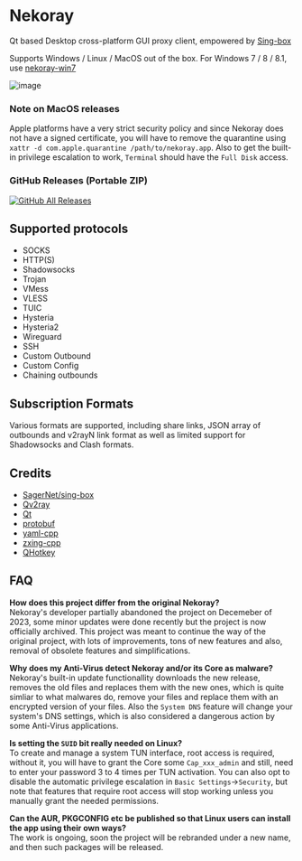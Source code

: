 # Nekoray

Qt based Desktop cross-platform GUI proxy client, empowered by [Sing-box](https://github.com/SagerNet/sing-box)

Supports Windows / Linux / MacOS out of the box. For Windows 7 / 8 / 8.1, use [nekoray-win7](https://github.com/parhelia512/nekoray-win7)

![image](https://github.com/user-attachments/assets/ebba3f17-01e6-4066-8eaa-b9a35dd35b08)

### Note on MacOS releases
Apple platforms have a very strict security policy and since Nekoray does not have a signed certificate, you will have to remove the quarantine using `xattr -d com.apple.quarantine /path/to/nekoray.app`. Also to get the built-in privilege escalation to work, `Terminal` should have the `Full Disk` access.

### GitHub Releases (Portable ZIP)

[![GitHub All Releases](https://img.shields.io/github/downloads/Mahdi-zarei/nekoray/total?label=downloads-total&logo=github&style=flat-square)](https://github.com/Mahdi-zarei/nekoray/releases)

## Supported protocols

- SOCKS
- HTTP(S)
- Shadowsocks
- Trojan
- VMess
- VLESS
- TUIC
- Hysteria
- Hysteria2
- Wireguard
- SSH
- Custom Outbound
- Custom Config
- Chaining outbounds

## Subscription Formats

Various formats are supported, including share links, JSON array of outbounds and v2rayN link format as well as limited support for Shadowsocks and Clash formats.

## Credits

- [SagerNet/sing-box](https://github.com/SagerNet/sing-box)
- [Qv2ray](https://github.com/Qv2ray/Qv2ray)
- [Qt](https://www.qt.io/)
- [protobuf](https://github.com/protocolbuffers/protobuf)
- [yaml-cpp](https://github.com/jbeder/yaml-cpp)
- [zxing-cpp](https://github.com/nu-book/zxing-cpp)
- [QHotkey](https://github.com/Skycoder42/QHotkey)

## FAQ
**How does this project differ from the original Nekoray?** <br/>
Nekoray's developer partially abandoned the project on Decemeber of 2023, some minor updates were done recently but the project is now officially archived. This project was meant to continue the way of the original project, with lots of improvements, tons of new features and also, removal of obsolete features and simplifications.

**Why does my Anti-Virus detect Nekoray and/or its Core as malware?** <br/>
Nekoray's built-in update functionallity downloads the new release, removes the old files and replaces them with the new ones, which is quite simliar to what malwares do, remove your files and replace them with an encrypted version of your files.
Also the `System DNS` feature will change your system's DNS settings, which is also considered a dangerous action by some Anti-Virus applications.

**Is setting the `SUID` bit really needed on Linux?** <br/>
To create and manage a system TUN interface, root access is required, without it, you will have to grant the Core some `Cap_xxx_admin` and still, need to enter your password 3 to 4 times per TUN activation. You can also opt to disable the automatic privilege escalation in `Basic Settings`->`Security`, but note that features that require root access will stop working unless you manually grant the needed permissions.

**Can the AUR, PKGCONFIG etc be published so that Linux users can install the app using their own ways?** <br/>
The work is ongoing, soon the project will be rebranded under a new name, and then such packages will be released.
